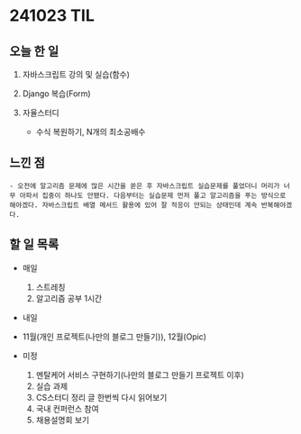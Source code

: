 # 241023 TIL

## 오늘 한 일
1. 자바스크립트 강의 및 실습(함수)

2. Django 복습(Form)

3. 자율스터디
    - 수식 복원하기, N개의 최소공배수

## 느낀 점
    - 오전에 알고리즘 문제에 많은 시간을 쏟은 후 자바스크립트 실습문제를 풀었더니 머리가 너무 아파서 집중이 하나도 안됐다. 다음부터는 실습문제 먼저 풀고 알고리즘을 푸는 방식으로 해야겠다. 자바스크립트 배열 메서드 활용에 있어 잘 적응이 안되는 상태인데 계속 반복해야겠다.

## 할 일 목록
  - 매일
    1. 스트레칭
    2. 알고리즘 공부 1시간

  - 내일
  
  - 11월(개인 프로젝트(나만의 블로그 만들기)), 12월(Opic)

  - 미정
    1. 멘탈케어 서비스 구현하기(나만의 블로그 만들기 프로젝트 이후)
    2. 실습 과제
    3. CS스터디 정리 글 한번씩 다시 읽어보기
    4. 국내 컨퍼런스 참여
    5. 채용설명회 보기